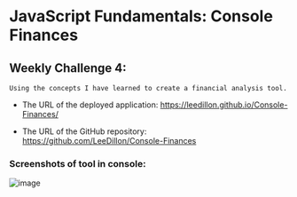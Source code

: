 # JavaScript Fundamentals: Console Finances

## Weekly Challenge 4: 

```
Using the concepts I have learned to create a financial analysis tool.
```



* The URL of the deployed application: https://leedillon.github.io/Console-Finances/

* The URL of the GitHub repository: https://github.com/LeeDillon/Console-Finances

### Screenshots of tool in console:
![image](https://user-images.githubusercontent.com/86656625/211357253-5d29f050-2683-435e-8a81-dbe8c9ce3710.png)







